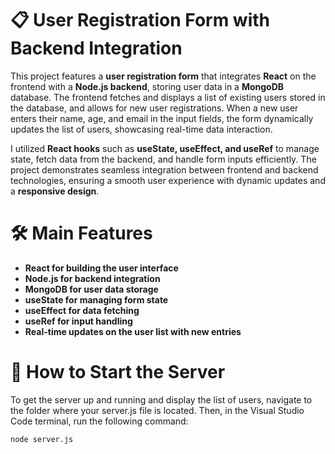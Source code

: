 # **📋 User Registration Form with Backend Integration**

This project features a **user registration form** that integrates **React** on the frontend with a **Node.js backend**, storing user data in a **MongoDB** database. The frontend fetches and displays a list of existing users stored in the database, and allows for new user registrations. When a new user enters their name, age, and email in the input fields, the form dynamically updates the list of users, showcasing real-time data interaction.

I utilized **React hooks** such as **useState, useEffect, and useRef** to manage state, fetch data from the backend, and handle form inputs efficiently. The project demonstrates seamless integration between frontend and backend technologies, ensuring a smooth user experience with dynamic updates and a **responsive design**.

# **🛠️ Main Features**
- **React for building the user interface**
- **Node.js for backend integration**
- **MongoDB for user data storage**
- **useState for managing form state**
- **useEffect for data fetching**
- **useRef for input handling**
- **Real-time updates on the user list with new entries**

# **🔧 How to Start the Server**

To get the server up and running and display the list of users, navigate to the folder where your server.js file is located. Then, in the Visual Studio Code terminal, run the following command:

```bash
node server.js

```

